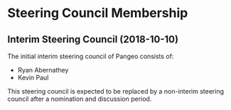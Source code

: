 # Steering Council Membership

## Interim Steering Council (2018-10-10)

The initial interim steering council of Pangeo consists of:
- Ryan Abernathey
- Kevin Paul

This steering council is expected to be replaced by a non-interim steering council after a nomination and discussion period.
